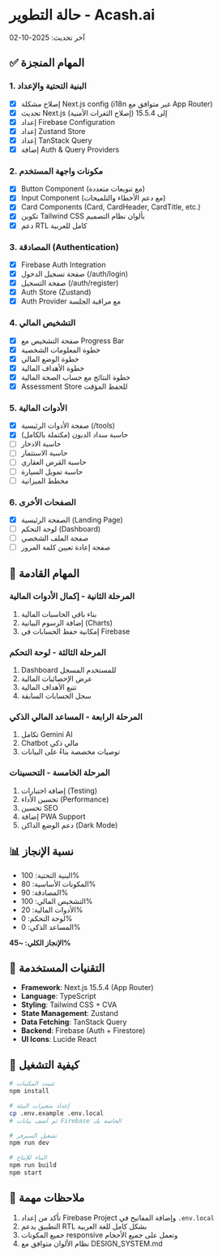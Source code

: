 # حالة التطوير - Acash.ai

آخر تحديث: 2025-10-02

## ✅ المهام المنجزة

### 1. البنية التحتية والإعداد

- [x] إصلاح مشكلة Next.js config (i18n غير متوافق مع App Router)
- [x] تحديث Next.js إلى 15.5.4 (إصلاح الثغرات الأمنية)
- [x] إعداد Firebase Configuration
- [x] إعداد Zustand Store
- [x] إعداد TanStack Query
- [x] إضافة Auth & Query Providers

### 2. مكونات واجهة المستخدم

- [x] Button Component (مع تنويعات متعددة)
- [x] Input Component (مع دعم الأخطاء والتلميحات)
- [x] Card Components (Card, CardHeader, CardTitle, etc.)
- [x] تكوين Tailwind CSS بألوان نظام التصميم
- [x] دعم RTL كامل للعربية

### 3. المصادقة (Authentication)

- [x] Firebase Auth Integration
- [x] صفحة تسجيل الدخول (/auth/login)
- [x] صفحة التسجيل (/auth/register)
- [x] Auth Store (Zustand)
- [x] Auth Provider مع مراقبة الجلسة

### 4. التشخيص المالي

- [x] صفحة التشخيص مع Progress Bar
- [x] خطوة المعلومات الشخصية
- [x] خطوة الوضع المالي
- [x] خطوة الأهداف المالية
- [x] خطوة النتائج مع حساب الصحة المالية
- [x] Assessment Store للحفظ المؤقت

### 5. الأدوات المالية

- [x] صفحة الأدوات الرئيسية (/tools)
- [x] حاسبة سداد الديون (مكتملة بالكامل)
- [ ] حاسبة الادخار
- [ ] حاسبة الاستثمار
- [ ] حاسبة القرض العقاري
- [ ] حاسبة تمويل السيارة
- [ ] مخطط الميزانية

### 6. الصفحات الأخرى

- [x] الصفحة الرئيسية (Landing Page)
- [ ] لوحة التحكم (Dashboard)
- [ ] صفحة الملف الشخصي
- [ ] صفحة إعادة تعيين كلمة المرور

## 🚧 المهام القادمة

### المرحلة الثانية - إكمال الأدوات المالية

1. بناء باقي الحاسبات المالية
2. إضافة الرسوم البيانية (Charts)
3. إمكانية حفظ الحسابات في Firebase

### المرحلة الثالثة - لوحة التحكم

1. Dashboard للمستخدم المسجل
2. عرض الإحصائيات المالية
3. تتبع الأهداف المالية
4. سجل الحسابات السابقة

### المرحلة الرابعة - المساعد المالي الذكي

1. تكامل Gemini AI
2. Chatbot مالي ذكي
3. توصيات مخصصة بناءً على البيانات

### المرحلة الخامسة - التحسينات

1. إضافة اختبارات (Testing)
2. تحسين الأداء (Performance)
3. تحسين SEO
4. إضافة PWA Support
5. دعم الوضع الداكن (Dark Mode)

## 📊 نسبة الإنجاز

- البنية التحتية: 100%
- المكونات الأساسية: 80%
- المصادقة: 90%
- التشخيص المالي: 100%
- الأدوات المالية: 20%
- لوحة التحكم: 0%
- المساعد الذكي: 0%

**الإنجاز الكلي: ~45%**

## 🔧 التقنيات المستخدمة

- **Framework**: Next.js 15.5.4 (App Router)
- **Language**: TypeScript
- **Styling**: Tailwind CSS + CVA
- **State Management**: Zustand
- **Data Fetching**: TanStack Query
- **Backend**: Firebase (Auth + Firestore)
- **UI Icons**: Lucide React

## 🚀 كيفية التشغيل

```bash
# تثبيت المكتبات
npm install

# إعداد متغيرات البيئة
cp .env.example .env.local
# ثم أضف بيانات Firebase الخاصة بك

# تشغيل السيرفر
npm run dev

# البناء للإنتاج
npm run build
npm start
```

## 📝 ملاحظات مهمة

1. تأكد من إعداد Firebase Project وإضافة المفاتيح في `.env.local`
2. التطبيق يدعم RTL بشكل كامل للغة العربية
3. جميع المكونات responsive وتعمل على جميع الأحجام
4. نظام الألوان متوافق مع DESIGN_SYSTEM.md

